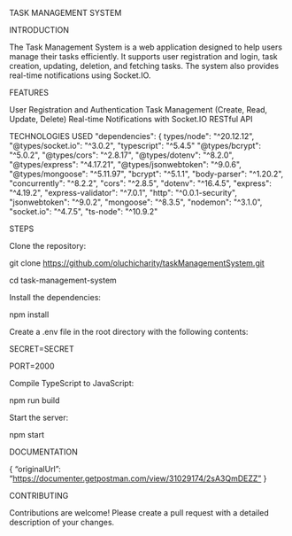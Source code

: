 TASK MANAGEMENT SYSTEM

INTRODUCTION

The Task Management System is a web application designed to help users manage their tasks efficiently. It supports user registration and login, task creation, updating, deletion, and fetching tasks. The system also provides real-time notifications using Socket.IO.

FEATURES

User Registration and Authentication Task Management (Create, Read, Update, Delete) Real-time Notifications with Socket.IO RESTful API

TECHNOLOGIES USED
   "dependencies": {
   types/node": "^20.12.12",   
    "@types/socket.io": "^3.0.2",
    "typescript": "^5.4.5"
    "@types/bcrypt": "^5.0.2",
    "@types/cors": "^2.8.17",
    "@types/dotenv": "^8.2.0",
    "@types/express": "^4.17.21",
    "@types/jsonwebtoken": "^9.0.6",
    "@types/mongoose": "^5.11.97",
    "bcrypt": "^5.1.1",
    "body-parser": "^1.20.2",
    "concurrently": "^8.2.2",
    "cors": "^2.8.5",
    "dotenv": "^16.4.5",
    "express": "^4.19.2",
    "express-validator": "^7.0.1",
    "http": "^0.0.1-security",
    "jsonwebtoken": "^9.0.2",
    "mongoose": "^8.3.5",
    "nodemon": "^3.1.0",
    "socket.io": "^4.7.5",
    "ts-node": "^10.9.2"


STEPS

Clone the repository:

git clone https://github.com/oluchicharity/taskManagementSystem.git 

cd task-management-system 

Install the dependencies:

npm install

Create a .env file in the root directory with the following contents:

SECRET=SECRET 

PORT=2000

Compile TypeScript to JavaScript:

npm run build

Start the server:

npm start

DOCUMENTATION

{
“originalUrl”: “https://documenter.getpostman.com/view/31029174/2sA3QmDEZZ”
}


CONTRIBUTING

Contributions are welcome! Please create a pull request with a detailed description of your changes.







    

    


    
